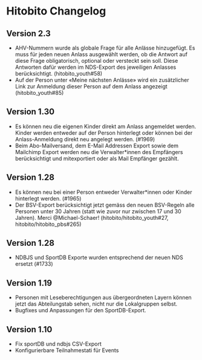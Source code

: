 # Hitobito Changelog

## Version 2.3

* AHV-Nummern wurde als globale Frage für alle Anlässe hinzugefügt. Es muss für jeden neuen Anlass ausgewählt werden, ob die Antwort auf diese Frage obligatorisch, optional oder versteckt sein soll. Diese Antworten dafür werden im NDS-Export des jeweiligen Anlasses berücksichtigt. (hitobito_youth#58)
* Auf der Person unter «Meine nächsten Anlässe» wird ein zusätzlicher Link zur Anmeldung dieser Person auf dem Anlass angezeigt (hitobito_youth#85)

## Version 1.30

* Es können neu die eigenen Kinder direkt am Anlass angemeldet werden. Kinder werden entweder auf der Person hinterlegt oder können bei der Anlass-Anmeldung direkt neu angelegt werden. (#1969)
* Beim Abo-Mailversand, dem E-Mail Addressen Export sowie dem Mailchimp Export werden neu die Verwalter*innen des Empfängers berücksichtigt und mitexportiert oder als Mail Empfänger gezählt.

## Version 1.28

* Es können neu bei einer Person entweder Verwalter*innen oder Kinder hinterlegt werden. (#1965)
* Der BSV-Export berücksichtigt jetzt gemäss den neuen BSV-Regeln alle Personen unter 30 Jahren (statt wie zuvor nur zwischen 17 und 30 Jahren). Merci @Michael-Schaer! (hitobito/hitobito_youth#27, hitobito/hitobito_pbs#265)

## Version 1.28

* NDBJS und SportDB Exporte wurden entsprechend der neuen NDS ersetzt (#1733)

## Version 1.19

* Personen mit Leseberechtigungen aus übergeordneten Layern können jetzt das Abteilungstab sehen, nicht nur die Lokalgruppen selbst.
* Bugfixes und Anpassungen für den SportDB-Export.

## Version 1.10

*   Fix sportDB und ndbjs CSV-Export
*   Konfigurierbare Teilnahmestati für Events
